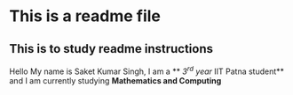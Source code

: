 # This is a readme file 
## This is to study readme instructions 

Hello My name is Saket Kumar Singh, I am a ** _3<sup>rd</sup> year_ IIT Patna student** and I am currently studying **Mathematics and Computing**  